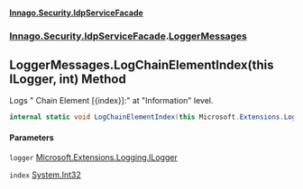 #### [Innago\.Security\.IdpServiceFacade](../../../../index.md 'index')
### [Innago\.Security\.IdpServiceFacade](../index.md 'Innago\.Security\.IdpServiceFacade').[LoggerMessages](index.md 'Innago\.Security\.IdpServiceFacade\.LoggerMessages')

## LoggerMessages\.LogChainElementIndex\(this ILogger, int\) Method

Logs "  Chain Element \[\{index\}\]:" at "Information" level\.

```csharp
internal static void LogChainElementIndex(this Microsoft.Extensions.Logging.ILogger logger, int index);
```
#### Parameters

<a name='Innago.Security.IdpServiceFacade.LoggerMessages.LogChainElementIndex(thisMicrosoft.Extensions.Logging.ILogger,int).logger'></a>

`logger` [Microsoft\.Extensions\.Logging\.ILogger](https://learn.microsoft.com/en-us/dotnet/api/microsoft.extensions.logging.ilogger 'Microsoft\.Extensions\.Logging\.ILogger')

<a name='Innago.Security.IdpServiceFacade.LoggerMessages.LogChainElementIndex(thisMicrosoft.Extensions.Logging.ILogger,int).index'></a>

`index` [System\.Int32](https://learn.microsoft.com/en-us/dotnet/api/system.int32 'System\.Int32')